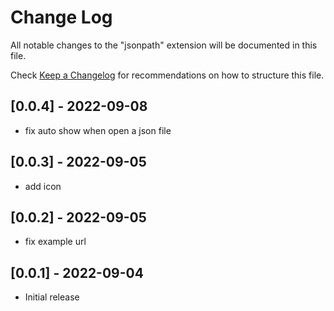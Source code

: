 # Change Log

All notable changes to the "jsonpath" extension will be documented in this file.

Check [Keep a Changelog](http://keepachangelog.com/) for recommendations on how to structure this file.

## [0.0.4] - 2022-09-08

- fix auto show when open a json file

## [0.0.3] - 2022-09-05

- add icon

## [0.0.2] - 2022-09-05

- fix example url

## [0.0.1] - 2022-09-04

- Initial release